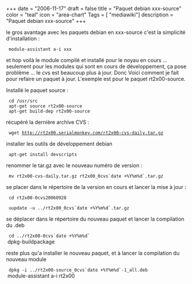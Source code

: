 +++
date = "2006-11-17"
draft = false
title = "Paquet debian xxx-source"
color = "teal"
icon = "area-chart"
Tags = [ "mediawiki"]
description = "Paquet debian xxx-source"
+++

le gros avantage avec les paquets debian en xxx-source c'est la
simplicité d'installation :

     module-assistant a-i xxx

et hop voilà le module compilé et installé pour le noyau en cours ...
seulement pour les modules qui sont en cours de développement, ça pose
problème ... le cvs est beaucoup plus à jour. Donc Voici comment je fait
pour refaire un paquet à jour. L'exemple est pour le paquet
rt2x00-source.

Installé le paquet source :

     cd /usr/src
     apt-get source rt2x00-source
     apt-get build-dep rt2x00-source

récupéré la dernière archive CVS :

` wget `[`http://rt2x00.serialmonkey.com/rt2x00-cvs-daily.tar.gz`](http://rt2x00.serialmonkey.com/rt2x00-cvs-daily.tar.gz)

installer les outils de développement debian

     apt-get install devscripts

renommer le tar.gz avec le nouveau numéro de version :

``  mv rt2x00-cvs-daily.tar.gz rt2x00_0cvs`date +%Y%m%d`.tar.gz ``

se placer dans le répertoire de la version en cours et lancer la mise à
jour :

     cd rt2x00-0cvs20060928
``  uupdate -u ../rt2x00_0cvs`date +%Y%m%d`.tar.gz ``

se déplacer dans le répertoire du nouveau paquet et lancer la
compilation du .deb

``  cd ../rt2x00-0cvs`date +%Y%m%d` ``\
     dpkg-buildpackage

reste plus qu'a installer le nouveau paquet, et à lancer la compilation
du nouveau module

``  dpkg -i ../rt2x00-source_0cvs`date +%Y%m%d`-1_all.deb ``\
     module-assistant a-i rt2x00

